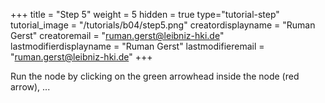 +++
title = "Step 5"
weight = 5
hidden = true
type="tutorial-step"
tutorial_image = "/tutorials/b04/step5.png"
creatordisplayname = "Ruman Gerst"
creatoremail = "ruman.gerst@leibniz-hki.de"
lastmodifierdisplayname = "Ruman Gerst"
lastmodifieremail = "ruman.gerst@leibniz-hki.de"
+++

Run the node by clicking on the green arrowhead inside the node (red arrow), ...